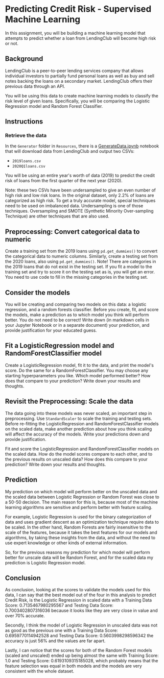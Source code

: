 # Predicting Credit Risk - Supervised Machine Learning

In this assignment, you will be building a machine learning model that attempts to predict whether a loan from LendingClub will become high risk or not. 

## Background

LendingClub is a peer-to-peer lending services company that allows individual investors to partially fund personal loans as well as buy and sell notes backing the loans on a secondary market. LendingClub offers their previous data through an API.

You will be using this data to create machine learning models to classify the risk level of given loans. Specifically, you will be comparing the Logistic Regression model and Random Forest Classifier.

## Instructions

### Retrieve the data

In the `Generator` folder in `Resources`, there is a [GenerateData.ipynb](/Resources/Generator/GenerateData.ipynb) notebook that will download data from LendingClub and output two CSVs: 

* `2019loans.csv`
* `2020Q1loans.csv`

You will be using an entire year's worth of data (2019) to predict the credit risk of loans from the first quarter of the next year (2020).

Note: these two CSVs have been undersampled to give an even number of high risk and low risk loans. In the original dataset, only 2.2% of loans are categorized as high risk. To get a truly accurate model, special techniques need to be used on imbalanced data. Undersampling is one of those techniques. Oversampling and SMOTE (Synthetic Minority Over-sampling Technique) are other techniques that are also used.

## Preprocessing: Convert categorical data to numeric

Create a training set from the 2019 loans using `pd.get_dummies()` to convert the categorical data to numeric columns. Similarly, create a testing set from the 2020 loans, also using `pd.get_dummies()`. Note! There are categories in the 2019 loans that do not exist in the testing set. If you fit a model to the training set and try to score it on the testing set as is, you will get an error. You need to use code to fill in the missing categories in the testing set. 

## Consider the models

You will be creating and comparing two models on this data: a logistic regression, and a random forests classifier. Before you create, fit, and score the models, make a prediction as to which model you think will perform better. You do not need to be correct! Write down (in markdown cells in your Jupyter Notebook or in a separate document) your prediction, and provide justification for your educated guess.

## Fit a LogisticRegression model and RandomForestClassifier model

Create a LogisticRegression model, fit it to the data, and print the model's score. Do the same for a RandomForestClassifier. You may choose any starting hyperparameters you like. Which model performed better? How does that compare to your prediction? Write down your results and thoughts.

## Revisit the Preprocessing: Scale the data

The data going into these models was never scaled, an important step in preprocessing. Use `StandardScaler` to scale the training and testing sets. Before re-fitting the LogisticRegression and RandomForestClassifier models on the scaled data, make another prediction about how you think scaling will affect the accuracy of the models. Write your predictions down and provide justification.

Fit and score the LogisticRegression and RandomForestClassifier models on the scaled data. How do the model scores compare to each other, and to the previous results on unscaled data? How does this compare to your prediction? Write down your results and thoughts.

## Prediction

My prediction on which model will perform better on the unscaled data and the scaled data between Logistic Regression or Random Forest was close to a 50-50 decision. The main reason for this is, because most of the machine learning algorithms are sensitive and perform better with feature scaling. 

For example, Logistic Regression is used for the binary categorization of data and uses gradient descent as an optimization technique require data to be scaled. In the other hand, Random Forests are fairly insensitive to the scale of the features, because it takes the best features for our models and algorithms, by taking these insights from the data, and without the need to use expert knowledge or other kinds of external information.

So, for the previous reasons my prediction for which model will perform better for unscale data will be Random Forest, and for the scaled data my prediction is Logistic Regression model.

## Conclusion

As conclusion, looking at the scores to validate the models used for this data, I can say that the best model out of the four in this analysis to predict Credit Risk, is the Logistic Regression in scaled data with a Training Data Score: 0.7135467980295567 and Testing Data Score: 0.7003402807316036 because it looks like they are very close in value and over 70% accurate.

Secondly, I think the model of Logistic Regression in unscaled data was not as good as the previous one with a Training Data Score: 0.6959770114942528 and Testing Data Score: 0.5603998298596342 the accuracy is just 56% and the values are far apart.

Lastly, I can notice that the scores for both of the Random Forest models (scaled and unscaled) ended up being almost the same with Training Score: 1.0 and Testing Score: 0.6193109315185028, which probably means that the feature selection was equal in both models and the models are very consistent with the whole dataset.
